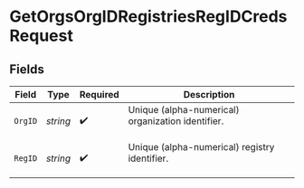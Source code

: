# GetOrgsOrgIDRegistriesRegIDCredsRequest


## Fields

| Field                                               | Type                                                | Required                                            | Description                                         |
| --------------------------------------------------- | --------------------------------------------------- | --------------------------------------------------- | --------------------------------------------------- |
| `OrgID`                                             | *string*                                            | :heavy_check_mark:                                  | Unique (alpha-numerical) organization identifier.<br/><br/> |
| `RegID`                                             | *string*                                            | :heavy_check_mark:                                  | Unique (alpha-numerical) registry identifier.<br/><br/> |